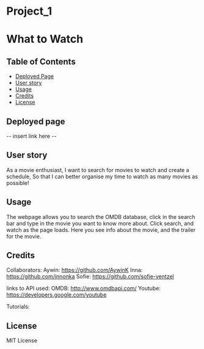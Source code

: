# Project_1 
# What to Watch

## Table of Contents

* [Deployed Page](#deployedPage)
* [User story](#user-story)
* [Usage](#usage)
* [Credits](#credits)
* [License](#license)


## Deployed page

-- insert link here --

## User story
As a movie enthusiast,
I want to search for movies to watch and create a schedule,
So that I can better organise my time to watch as many movies as possible!

## Usage 

The webpage allows you to search the OMDB database, click in the search bar and type in the movie you want to know more about. Click search, and watch as the page loads. Here you see info about the movie, and the trailer for the movie.

## Credits
Collaborators:
Aywin: https://github.com/AywinK
Inna:  https://github.com/innonka
Sofie: https://github.com/sofie-ventzel

links to API used: 
OMDB: http://www.omdbapi.com/ 
Youtube: https://developers.google.com/youtube

Tutorials:


## License

MIT License